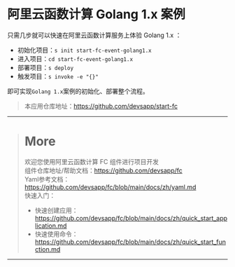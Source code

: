 # 阿里云函数计算 Golang 1.x 案例

只需几步就可以快速在阿里云函数计算服务上体验 Golang 1.x ：

- 初始化项目：`s init start-fc-event-golang1.x`
- 进入项目：`cd start-fc-event-golang1.x`
- 部署项目：`s deploy`
- 触发项目：`s invoke -e "{}"`

即可实现`Golang 1.x`案例的初始化、部署整个流程。

> 本应用仓库地址：https://github.com/devsapp/start-fc

------------------------------------
> # More
> 欢迎您使用阿里云函数计算 FC 组件进行项目开发   
> 组件仓库地址/帮助文档：https://github.com/devsapp/fc   
> Yaml参考文档：https://github.com/devsapp/fc/blob/main/docs/zh/yaml.md   
> 快速入门：
>   - 快速创建应用：https://github.com/devsapp/fc/blob/main/docs/zh/quick_start_application.md
>   - 快速使用命令：https://github.com/devsapp/fc/blob/main/docs/zh/quick_start_function.md
------------------------------------

